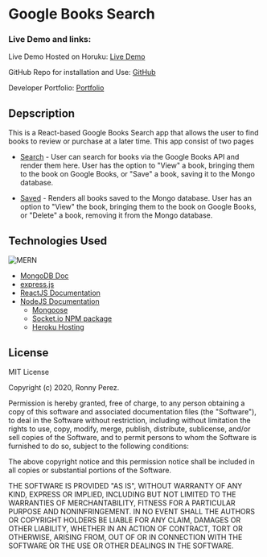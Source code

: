 # Google Books Search

### Live Demo and links:

Live Demo Hosted on Horuku: 
[Live Demo](https://dashboard.heroku.com/apps)

GitHub Repo for installation and Use:
[GitHub](http://github.com/perezr1/Google-Books-Search/)

Developer Portfolio:
[Portfolio](http://ronnyperez.com/)

## Depscription

This is a React-based Google Books Search app that allows the user to find books to review or purchase at a later time. This app consist of two pages

- [Search](Search.png) - User can search for books via the Google Books API and render them here. User has the option to "View" a book, bringing them to the book on Google Books, or "Save" a book, saving it to the Mongo database.

- [Saved](Saved.png) - Renders all books saved to the Mongo database. User has an option to "View" the book, bringing them to the book on Google Books, or "Delete" a book, removing it from the Mongo database.

## Technologies Used

![MERN](Blog-Article-MERN-Stack.jpg)

- [MongoDB Doc](https://docs.mongodb.com/)
- [express.js](https://expressjs.com/en/5x/api.html)
- [ReactJS Documentation](https://facebook.github.io/react/)
- [NodeJS Documentation](https://nodejs.org/en/about/)
    * [Mongoose](https://mongoosejs.com/)
    * [Socket.io NPM package](https://www.npmjs.com/package/socket.io)
    * [Heroku Hosting](https://dashboard.heroku.com/apps)

## License

MIT License

Copyright (c) 2020, Ronny Perez.

Permission is hereby granted, free of charge, to any person obtaining a copy
of this software and associated documentation files (the "Software"), to deal
in the Software without restriction, including without limitation the rights
to use, copy, modify, merge, publish, distribute, sublicense, and/or sell
copies of the Software, and to permit persons to whom the Software is
furnished to do so, subject to the following conditions:

The above copyright notice and this permission notice shall be included in all
copies or substantial portions of the Software.

THE SOFTWARE IS PROVIDED "AS IS", WITHOUT WARRANTY OF ANY KIND, EXPRESS OR
IMPLIED, INCLUDING BUT NOT LIMITED TO THE WARRANTIES OF MERCHANTABILITY,
FITNESS FOR A PARTICULAR PURPOSE AND NONINFRINGEMENT. IN NO EVENT SHALL THE
AUTHORS OR COPYRIGHT HOLDERS BE LIABLE FOR ANY CLAIM, DAMAGES OR OTHER
LIABILITY, WHETHER IN AN ACTION OF CONTRACT, TORT OR OTHERWISE, ARISING FROM,
OUT OF OR IN CONNECTION WITH THE SOFTWARE OR THE USE OR OTHER DEALINGS IN THE
SOFTWARE.
